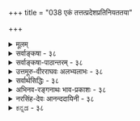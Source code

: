 +++
title = "038 एकं तत्तत्प्रदेशप्रतिनियततया"

+++
<details><summary>मूलम्</summary>

एकं तत्तत्प्रदेशप्रतिनियततया शक्तिभेदं प्रपन्नं देहव्यापीन्द्रियं चेत्प्रथममिह भवेदागमेनैव बाधः ।  
नो चेत्स्याद्देहभेदप्रतिनियततया सर्वजन्तोस्तदेकं भेदाम्नानादकॢप्तेरपि न च भजते देह एवेन्द्रियत्वम् ॥ ३८ ॥
</details>

<details><summary>सर्वाङ्कषा - ३८</summary>

ननु एवं यदि मनसैव सर्वनिर्वाहः, तर्हि इन्द्रियभेदोऽपि मा अस्तु, सर्वेषामप्यहंकारोपादानकत्वस्य समत्वात्, इत्याशंक्य समाधत्ते - एकमित्यादिना । देहव्यापि एकम् इन्द्रियं **तत्तत्प्रदेशप्रतिनियततया** = चक्षुर्गोलकनासाग्रजिह्वादिप्रदेशानां विलक्षणत्वात्, **प्रतिनियततया** = व्यवस्थितत्वेन **शक्तिभेदम्** = रूपादितत्तद्विषयग्रहणानुकूलशक्तिविशेषम् **प्रपन्नम्** = प्राप्तं भवति । एक एव प्राणः यथा हृदयाद्युपाधिवशात् पञ्चधा भूत्वा प्राणापानव्यानोदानसमानभेदात् पञ्चधा भवति, एवमेव प्रकृतेऽपि भवतु । अत्र प्राणशब्दः पञ्चप्राणवाची, प्राणविशेषवाची च। एवमेक एव प्राणः उपाधिवशात् परस्परविलक्षणं कार्यं करोति, तथैव देहव्याप्येकमेवेन्द्रियंम् स्थानभेदात् संज्ञाभेदं प्राप्य कार्यभेदमपि करोतीत्यङ्गीकारे लाघवमस्तीत्यभिप्रायः । **चेत्** = एवञ्चेत् **इह** = एतद्विषये प्रथमम् आगमेनैव **बाधः** = श्रुत्या बाधः भवेत् । श्रुतौ चक्षुरादीनां पृथगेव निर्देशात् श्रुतिविरोधः । श्रुतेरन्यथानयनं क्रियतामिति चेदाह - नो चेदित्यादि । इन्द्रियनानात्वं यदि नोच्यते, तर्हि सर्वजन्तोःसकलप्राणिनामपि **तत्** =इन्द्रियंम् **देहभेदप्रतिनियततया** = तत्तत्प्रदेशप्रतिनियततया यथा व्यवस्था, तथैव देहभेदेन अनुभवव्यवस्थाया वक्तुं शक्यत्वात् एक॑म् स्यात्, तत्पक्षापेक्षयात्यन्तलाघवात् । अस्तु का 

39. 

[[81]]

[ इन्द्रियाणामणुत्वम् ] 

सूक्ष्माण्येकादशाक्षाण्यपि; न यदि, कथं देहतो निष्क्रमादिः चित्ताणुत्वे तु सर्वेन्द्रियसमुदयने धीक्रमोऽप्यस्तु मानम् । वृत्त्याऽक्ष्यादेर्दवीयः प्रमितिजनकता; वृत्तिराप्यायनार्थैः 

भूतैर्जातः प्रसर्पः; श्रुतिमितमपि चानन्त्यमेषां स्वकार्यैः ॥39॥ 



हानिरिति चेत्, तर्हि ततोऽपि लाघवात् देह एवेन्द्रियं भवतु, जीवोपकारत्वरूपस्याकारस्य देहेन्द्रिययोः समानत्वात्, तत्तदवयवभेदेन दर्शनादिकार्यभेदस्य वक्तुं शक्यत्वाच्च । अस्तु तदपि, का हानिरिति चेत्, **भेदाम्नानात्** = इन्द्रियाणि ह्याहङ्कारिकाणि, देहस्तु भौतिकः । इन्द्रियाणि अतिसूक्ष्माणि, देहस्तु अतिस्थूलः । एवमादिबहुधाभेदस्य देहेन्द्रिययोः श्रवणात्, **अक्लृप्तेरपि** = केवलं तर्कमूलककल्पनायाः सिद्धान्तेऽनङ्गीकाराच्च देह एव इन्द्रियत्वं न च भजते नैव भजते । लाघवमात्रगणने जीवभेदोऽपि न स्यात् । अत्रापीष्टापत्तौ, समाधानं जीवसरे विस्तरेण भविष्यति ॥ ३८ ॥
</details>


<details><summary>सर्वाङ्कषा-पाठान्तरम् - ३८</summary>

ननु एवं यदि मनसैव सर्वनिर्वाहः, तर्हि इन्द्रियभेदोऽपि मा अस्तु, सर्वेषामप्यहंकारोपादानकत्वस्य समत्वात्‌, इत्याशंक्य समाधत्ते - एकमित्यादिना । देहव्यापि एकम्‌ इन्द्रियं तत्तत्प्रशप्रतिनियततया = चक्षुर्गोळकनासाग्रजिह्वादिप्रदेशानां विलक्षणत्वात्‌, प्रतिनियततया = व्यवस्थितत्वेन शक्तिभेदम्‌ = रूपादितत्तद्विषयग्रहणानुकूलशक्तिविशेषं प्रपन्नम्‌ = प्राप्तं भवति । एक एव प्राणः यथा हृदयाद्युपाधिवशात्‌ पञ्चधा भूत्वा प्राणापानव्यानोदानसमानभेदात्‌ पञ्चधा भवति, एवमेव प्रकृतेऽपि भवतु । अत्र प्राणशब्दः पञ्चप्राणवाची, प्राणविशेषवाची च । एवमेक एव प्राणः उपाधिवशात्‌ परस्परविलक्षणं कार्यं करोति, तथैव देहव्याप्येकमेवेन्द्रियं स्थानभेदात्‌ संज्ञाभेदं प्राप्य कार्यभेदमपि करोतीत्यङ्गीकारे लाघवमस्तीत्यभिप्रायः । चेत्‌ = एवञ्चेत्‌ इह = एतद्विषये प्रथमम्‌ आगमेनैव बाधः = श्रुत्या बाधः भवेत्‌ । श्रुतौ चक्षुरादीनां पृथगेव निर्देशात्‌ श्रुतिविरोधः । श्रुतेरन्यथानयनं क्रियतामिति चेदाह - नो चेदित्यादि । इन्द्रियनानात्वं यदि नोच्यते, तर्हि सर्वजन्तोः = सकलप्राणिनामपि तत्‌ = इन्द्रियं देहभेदप्रतिनियततया = तत्तत्प्रदेशप्रतिनियततया यथा व्यवस्था, तथैव देहभेदेन अनुभवव्यवस्थाया वक्तुं शक्यत्वात्‌ एकं स्यात्‌, तत्पक्षपेक्षयात्यन्तलाघवात्‌ । अस्तु का हानिरिति चेत्‌, तर्हि ततोऽपि लाघवात्‌ देह एवेन्द्रियं भवतु, जीवोपकारत्वरूपस्याकारस्य देहेन्द्रिययोः समानत्वात्‌, तत्तदवयवभेदेन दर्शनादिकार्यभेदस्य वक्तुं शक्यत्वाच्च । अस्तु तदपि, का हानिरिति चेत्‌, भेदाम्नानात्‌ = इन्द्रियाणि ह्याहङ्कारिकाणि, देहस्तु भौतिकः । इन्द्रियाणि अतिसूक्ष्माणि, देहस्तु अतिस्थूलः । एवमादिबहुधाभेदस्य देहेन्द्रिययोः श्रवणात्‌, अक्लृपतेरपि = केवलं तर्कमूलककल्पनायाः सिद्धान्तेऽनङ्गीकाराच्च देह एव इन्द्रियत्वं न च भजते = नैव भजते । लाधवमात्रगणने जीवभेदोऽपि न स्यात्‌ । अत्रापीष्टापत्तौ, समाधानं जीवसरे विस्तरेण भविष्यति ॥ ३८ ॥
</details>


<details><summary>उत्तमूरु-वीरराघवः अलभ्यलाभः - ३८</summary>

अन्तःकरणैक्यवत् बाह्येन्द्रियैक्यं किं न स्यादित्यत्राह एकमिति । एकं देहव्यापि इन्द्रियमेव चक्षुश्श्रोत्रपाणिपादादिप्रदेशभेदसंसर्गवशात् विचित्रज्ञानक्रियाजननशक्तिभेदं प्रपद्यताम्, किमिन्द्रियव्यक्तिभेदकल्पनयेति चेत् - आगमस्य नानेन्द्रियवादिनः सद्भावात् तेन बाधितत्वरूपो दोषस्तावत् प्रथमं भवेत् । प्रथममिति क्रियाविशेषणम् । आगमबाधितत्वं प्रथमं दूषणम् । त्वाचस्पर्शवेदनस्य सर्वदेहव्यापित्वात् चक्षुरादि हस्तादि प्रदेशेऽपि तत्सत्त्वात् प्रदेशप्रतिनियतत्वासिद्ध्यादिदूषणमप्यन्यत् संभाव्यते । नो चेत् - आगमस्याऽऽदरणं न भवति चेत्, सर्वजन्तुसंबन्ध्यप्येकमिति किं न स्यात्; एकस्यैव देहभेदसंसर्गवशात् प्रतिनियतशक्तिकल्पनसंभवात् । वस्तुतो युक्तिवादे देहातिरिक्ते एकस्मिन्नपीन्द्रिये मानाभावः । इन्द्रियस्य तत्तद्देहांशाश्रयणेनैव कार्यकरतया देहस्यैव तच्छक्तिसंभवात् । एवं देहस्येन्द्रियत्वरूपधर्मभाक्त्वाभावः तद्भिन्नतया तद्बोधकाम्नायवशादित्येव वक्तव्यम्; न गौरवाख्यो दोषः । अकॢप्तेः - अस्माभिरकल्पनात् । प्रमाणसिद्धत्वेनैव स्वीकारात् । तथाच तत्तदिन्द्रियभेदविषयागमसत्त्वात्, कल्पनाविरहाच्चेन्द्रियनानात्वमपि संमन्तव्यम् । नैव - मन्तःकरणानेकत्वे आगमोऽस्तीत्यर्थः । नानादेहमध्येषु वसत इत्यत्र मध्येष्वसत इति पाठो  
युक्तः । एकपुरुषपूर्वापरदेहपुरषान्तरदेहवर्तिन एकत्वं मध्येऽपि वर्तमानत्व एव स्यादिति । चक्षुरिति । देहव्याप्येकेन्द्रियपक्षे चक्षुर्गोलकावच्छिन्नप्रदेशस्य श्रोत्रावच्छिन्नप्रदेशस्य च मध्ये तदिन्द्रियाभावे कथं तदेकमिति । न कथञ्चिदिति । मध्ये नास्त्येवेति इन्द्रियैकत्वायोग एवेति चेदित्यर्थः । पुञ्जेति । एकत्वमिदमेकव्यक्तिगतं न, किंतु पुञ्जात्मकवस्तुनिष्ठं गौणमिति चेत् – तदा नानात्वमेवोक्तं भवतीति व्यर्थं पुञ्जत्वकल्पनं मध्ये निष्कारणस्थितिकल्पनञ्चेति भावः । ननु भेदवत् अभेदमपीच्छाम इत्येतत् दूषयति न चेति । सत्त्वाद्यैरिति । ''सत्त्वासत्त्वे द्वयञ्च द्वितयपरिहृतिः'' इत्येवं स्यादस्ति स्यान्नास्तीति जैनधर्मान् आदायेत्यर्थः । नचतत्तेत्यादावन्वयः । सत्त्वाद्यैरित्यस्य सत्त्वद्रव्यत्वमृत्त्वादिभिरित्यर्थविवक्षया प्रत्येकरूपेण भिन्नस्यापि सामान्यधर्मग्रहणेन तत्ता - तदेकता जैनवत् न वाच्येत्यव्यर्थः । स्पर्शनस्येति । त्वगिन्द्रियमेकमेव चक्षुरादिस्थलभेदेन कार्यान्तरनामान्तरभागित्यर्थः । अवयवीति । अवयव्येकत्वं जात्येकत्वं सादृश्यं चक्षुरादिसर्वेतरघटपटादिसर्वव्यावृत्तिरूपबौद्धसंमतापोहश्च  
एकत्वपदेन विवक्ष्यते चेदित्यर्थः । चतुर्थपादार्थवैशद्यायारभते देहेति । श्लोके - अपिनचेति ।  
अपिशब्दो हेतुद्वयसमुच्चये । चशब्दः पूर्ववाक्यार्थसमुच्चये । अत एव अपिचनेत्यप्रयोगः ॥ ३८ ॥  
इति इन्द्रियैकत्वदेहानतिरेकवादभङ्गः ॥
</details>


<details><summary>सर्वार्थसिद्धिः - ३८</summary>

नन्वेवं बाह्यकरणभेदोऽप्यपोहितुं शक्यः, मनोवदेकस्य वृत्तिभेदात्पृथक्कार्यव्यपदेशोपपत्तेः । आहुश्च बाह्यैकदे-शिनः - "एकैकदेहेष्वेकमेवेन्द्रियम्" । प्रदेशभेदैस्तु रूपादिप्रकाशनशक्तिनियमः । षडायतनागमोऽपि तथैव व्यवस्थाप्यः, स्वरूपभेदप्रयोजनाभावात् । "कल्प्यते शक्तिभेदश्चेच्छक्तिरेवेन्द्रियं भवेत्" इति चायुक्तम्, धर्मिकल्पनातो वरं हि धर्मकल्पनम् । प्रदेशानामेव तत्तत्करणत्वोपपत्तौ प्रदेशिकॢप्तिरनर्थिकेति चेन्न ; देहव्यापिनः स्पर्शस्योभयसंमतेः, तस्य च करतलप्रकोष्ठास्यनेत्रादिषु स्पर्शग्रहणशक्तिवैषम्यदृष्टेः । अतश्चैकस्यैव सर्वत्र देहे स्पर्शनत्वम्, तत्रतत्र चक्षुरादित्वं चेति । तदेतदाह - एकमिति ॥ किमेकेन्द्रियस्य श्रुतस्य कल्पितस्य वा शक्तिभेदव्यवस्थापनमिति विकल्पमभिप्रेत्याद्यं दूषयति - प्रथममिति । बाधस्य दूषणान्तरादौद्भट्यसूचनाय प्राथम्योक्तिः । आगमेनैव - धर्मिग्राहकेणैवेत्यर्थः । गौरवदोषश्च कॢप्तिपक्षे वक्तव्यः, नास्मत्पक्ष इति चाभिप्रेतम् । इन्द्रियकॢप्तिः प्रागेव निरस्ता । अत्र तदेकत्वकॢप्तावतिप्रसङ्गमाह - नो चेदिति । यथैकमेवाकाशं तत्तत्पुरुषादृष्टोपार्जितकर्णशष्कुल्यवच्छेदभेदैः प्रतिपुरुषं व्यवस्थितोपकारकमिति वैशेषिकादिभिः कल्प्यते, तथा त्वयाऽप्येकमेवेन्द्रियं तत्तद्भोगायतनभेदनियतशक्तिकं सर्वोपकारकं कल्प्यमिति भावः । न चैवमस्त्विति वाच्यम् ; अपसिद्धान्तात् । ननु च नानादेहमध्येषु वसतः कथमेकत्वमिति चेत् ; चक्षुर्गोलकाद्यवच्छिन्नानामिन्द्रियप्रदेशभेदानां कथम् ? न कथञ्चिदिति चेत्तर्ह्यनेकेन्द्रियवादः । पुञ्जैकत्वमस्त्विति चेत् किमतः ? ग्राहकांशानां मिथो[भिन्न]विभक्तत्वात् । न च तत्ता तदन्यस्य न च तस्य ततोऽन्यता । सत्ताद्यैर्जैनवद्वाच्या सर्वमानविरोधतः ॥ स्पर्शनस्य पुञ्जस्य भागाश्चक्षुरादय इत्यप्यसत् ; नियामकाभावात् । अत्रावयविसामान्यसादृश्यापोहादिभिरैक्यकल्पने अपसिद्धान्तातिप्रसङ्गौ, देहातिरिक्तेन्द्रियकल्पनं चास्मिन्पक्षे अपार्थम् । न ह्यत्र दृष्टहानिरदृष्टकल्पना वा; कुतस्तद्गौरवम् ?अतिरिक्तेन्द्रियकल्पनेऽपि देहावयवानां नियतोपकारकत्वमिष्यते । अस्तु तर्ह्ययमेव पक्ष इत्यत्राह -भेदाम्नानादिति । अयं भावः - भौतिकाद्देहात् इन्द्रियाणां सात्त्विकाहङ्कारोपादानकत्वेन भेदाम्नानात् -कॢप्तिप्रसङ्गाभावात् बाधाच्च मुधाऽत्र लघुपक्षोक्तिरिति ॥ ३८ ॥ इत्येकेन्द्रियवादभङ्गः ॥
</details>


<details><summary>अभिनव-रङ्गनाथः भाव-प्रकाशः - ३८</summary>

भौतिकादित्यादि - 'पञ्चतन्मात्रा भूतशब्देनोच्यन्ते । अथ पञ्च महाभूतानि भूतशब्देनोच्यन्ते । अथ तेषां यत्समुदयं तच्छरीरमित्युक्तम्, इति मैत्रायणीयश्रुतिर्देहं भौतिकमावेदयति । विष्णुपुराणे -  
त्रिविधोऽयमहङ्कारा महत्तत्त्वादजायत ।  
भूतेन्द्रियाणां हेतुस्स त्रिगुणत्वान्महामुने ॥ १।२।३८ ॥  
इत्युपक्रम्य -  
भूततन्मात्रसर्गोऽयमहङ्कारात्तु तामसात् ।  
तैजसानीन्द्रियाण्याहुर्देवा वैकारिका दश ।  
एकादशं मनश्चात्र देवा वैकारिकाः स्मृताः ॥ १।२।४८ ॥  
इत्यन्तग्रन्थे भूतानां तामसाहङ्कारकार्यत्वस्य एकादशानामिन्द्रियाणां सात्विकाहङ्कारकार्यत्वस्याभिधानाद्देहादिन्द्रियाणां भेदस्सिद्ध इति भावः । अत्र 'देवा वैकारिका दश । एकादशं मनश्चात्र' इति पृथङ्मनसो वैकारिकत्वमभिधाय 'देवा वैकारिकास्स्मृताः' इति दशानामिन्द्रियाणां वैकारिकत्वोक्तिः 'दशेमे पुरुषे प्राणा आत्मैकादशः' २५-९-४ इति बृहदारण्यकश्रुत्यनुसारेण तदर्थनिर्धारणाय । तेन तत्र आत्मशब्दो मनःपरः । यथोक्तं - 'हस्तादयस्तु' इत्यादिसूत्रे शंकरभाष्येऽपि ''उत्तरसंख्यानुरोधात्त्वेकादशैव ते प्राणाः स्युः; तथाचोदाहृता श्रुतिः - 'दशेमे पुरुषे प्राणाः आत्मैकादशः' इति । आत्मशब्देन चात्रान्तःकरणं परिगृह्यते करणाधिकारात्'' इत्यारभ्य ''सर्वार्थविषयं त्रैकाल्यवृत्ति मनस्त्वेकमनेकवृत्तिकम्'' इत्यन्तम् । अत्रानन्दगिरिटीका - 'बाह्येन्द्रियाणामित्थमनुमानेऽपि कथं मनसोऽनुमानं तत्राह -सर्वेति । इन्द्रियाणां वर्तमानतत्तदेकार्थनियतत्वादतीतादिसर्वार्थज्ञानाच्च तदर्थमिन्द्रियान्तरं कल्प्यमित्यर्थः' इति । एतेन अद्वैतपरिभाषाभूमिकायां गोविन्दसिंहोक्तिश्शंकरभाष्याद्यपरामर्शमूलेति सिद्धम् । \*इन्द्रियोत्पत्तीति - 'अत्र राजा सर्वेपुरुषाश्च वर्तन्ते' इत्यादितो राज्ञोऽपुरुषत्वं यथा न सिध्यति तथा - 'एतस्माज्जायते प्राणो मनस्सर्वेन्द्रियाणि च' इत्यादिश्रुतिभ्योऽपि मनसोऽनिन्द्रियत्वं न सिध्यतीति भावेन मनउत्पत्तीत्यनभिधाय इन्द्रियोत्पत्तीत्युक्तम् ॥ ३८ ॥
</details>


<details><summary>नरसिंह-देवः आनन्ददायिनी - ३८</summary>

अक्षेपसंगतिमाह - नन्वेवमिति ।  
ज्ञानेन्द्रियाणि पञ्चापि तथा कर्मेन्द्रियाणि च ।  
मनो बुद्धिरिति प्रोक्तं द्वादशायतने बुधैः ॥  
इति । बौद्धैः (बाह्यकरणानां) द्वादशानामङ्गीकारादेकदेशिन इत्युक्तिः । आगम इति -  
चक्षुः श्रोत्रं तथा प्राणं रसनं स्पर्शनं मनः ।  
रूपादिबोधहेतुत्वादेतान्यायतनानि षट् ॥  
इति बौद्धविलासवचनमपि शक्तिभेदपरतया व्यवस्थाप्यमित्यर्थः । ननु शक्तिभेदो यद्यङ्गीक्रियते तर्हीन्द्रियभेद एवाङ्गीक्रियतां अविशेषादिति शङ्कते - कल्प्यते शक्तिभेदश्चेदिति । इन्द्रियकल्पनापक्षेऽपि शक्तिभेदकल्पनाया आवश्यकत्वादिति भावः । ननु यद्येकस्मिन् शक्तिभेदकल्पना तदा चक्षुरादिदेशव्यापीन्द्रियावयवि कल्प्यं; अन्यथा शक्तिभेदव्यवस्थायोगात्; तथा च तदारम्भकतत्तद्देशवर्त्यवयवानामेव करणत्वमस्तु किं तदवयविना तत्र शक्तिभेदकल्पनया च? इति शङ्कते - प्रदेशानामेवेति । नेति - तादृशस्य त्वगिन्द्रियस्य त्वयाऽभ्युपगमादिति भावः । नन्वेकस्मिन् विचित्रशक्तिकल्पनं क्वचिदपि न दृष्टमित्यत्राह - तस्य चेति । दूषणान्तरादिति - नो चेदित्यादिदूषणान्तरादित्यर्थः । भिन्नेन्द्रियकॢप्तिपक्षे तदुक्तं परिहरति - गौरवदोषश्चेति । इन्द्रियकॢप्तिरिति - कल्प्यत्वे गोळकातिरिक्तं न सिध्येदित्यादिना निरस्तेत्यर्थः । अतिप्रसङ्गमेवोपपादयति - यथैकमेवाकाशमिति । तत्तद्भोगायतनं - तत्तच्छरीरं तत्तदिन्द्रियाधिष्ठानं वा । अपसिद्धान्तादिति - 'प्रतिपुरुषभिन्नं तदायतनसंज्ञितम्' इत्युक्तेरिति भावः । नानादेहमध्येष्विति - नानादेशस्यदेहान्तराळदेशेष्वित्यर्थः । ननु नानादेहमध्येषु सत्त्वमसिद्धं । नचानुपलम्भस्साधकः योग्यानुपलम्भाभावात्; न च मध्यदेशेऽपि तत्सत्त्वे कार्यप्रसङ्गः भोगायतनावच्छेदेनैव तदनुकूलशक्तिनैयत्यादिति परिहारे सत्येव प्रतिबन्द्या समाधत्ते - चक्षुर्गोळकेति । चक्षुश्श्रोत्रगोळकमध्ये तदवयवानामभावात् तत्प्रदेशावयवानां कथमैक्यमित्यर्थः । तर्हीति - तत्प्रदेशानां भिन्नानामिन्द्रियत्वादिति भावः । किमत इति - ग्राहकांशैक्यानुपपादनादिति भावः । ननु प्रदेशानां मिथो भिन्नत्वेऽपि पुञ्जैक्यादैक्यमस्तु इति चेत् तत्राह - नचेति । तदन्यस्य - तद्भिन्नस्य तत्ता - तत्तादात्म्यं, तदात्मनो वा तद्भिन्नत्वं न संभवतीत्यर्थः । ननुभिन्नस्याप्यभिन्नताऽस्तु 'स्यादस्ति' इति न्यायेनेत्यत्राह - सत्त्वाद्यैरिति । तथा सति सर्वमानविरोधात् जैनमतवद्दूषणवचनार्हमित्यर्थः । पुञ्जैक्यमपि नास्तीत्याह - स्पर्शनेति । ननु तव स्पर्शनेन्द्रिय (वि)भा(गभेदेऽपि)गादेरपि स्पर्शनेन्द्रियावयविवत् ज्वालानां भेदेऽपि सामान्यसादृश्यापोहादिनैक्यवदैक्यमस्त्विति चेत्; अत्राह - अवयवीति । अवयविसामान्यपक्षेऽपसिद्धान्तो बौद्धस्य; तदभावात्सामान्यादिषु त्रिष्वतिप्रसङ्गः । एतादृशैक्यकल्पनं च (कल्पनस्य च न किंचित्प्रयोजनं भेदाविरोधित्वात्) नेन्द्रियभेदविरोधीत्यपि ध्येयम् । कल्पनपक्षेऽपि देहस्यैवावश्यकतया इन्द्रियत्वमस्त्वित्यत्राह - अतिरिक्तेति । नन्विन्द्रियाणि देहभिन्नानीति न क्वचिदप्याम्नातमित्यत्राह - अयं भाव इति । साक्षाद्भेदाम्नानाभावेऽपि उभयोर्भिन्नोपादानकत्वदेहाश्रितत्वादिबोधनात् तत्सिद्धमिति भावः । कॢप्तिपक्षे लाघवन्यायेन देहस्येन्द्रियत्वप्रसङ्गो नात्र कॢप्तिरित्यत्राह - कॢप्तिप्रसङ्गाभावादिति ॥ ३८ ॥  
 एकेन्द्रियवादभङ्गः ।
</details>


<details><summary>ಕನ್ನಡ - ३८</summary>

ऒन्दे मनस्सिगॆ अवस्साभेददिन्द अनेक हॆसरुगळु इरुवन्तॆ बान्द्रिय विषयदल्लू इदे न्याय एतक्कॆ आगबारदॆन्दु शङ्किसि परि हरिसुत्तारॆ देहव्यापि एकं इन्द्रियं तत्तदेश प्रतिनियततया शक्ति भेदं प्रपन्न - देह पूर्ति व्यापिसिरुव ऒन्दे इन्द्रियवे

\-

52

[ श्लोक 39

नो चेतादेहभेदप्रतिनियततया सर्वजनोस्तदेकं भेदाम्मानादक्कॆरसि न च भजते देह एदेयत्वं ॥

यगळ परिमाण निरूपणॆ

\-

39

सूक्ष्माकादशाक्षाण्यपि न यदि कथं देहतो निम्म मादि चित्ताणुत्तेतु सर्वॆन्सियसनुदयदे क्रमोऽ प्रस्तुमानं आया जागदल्लि व्यवस्थितवागिरुत्ता बेरॆ बेरॆ शक्तियन्नु पडॆयुत्तदॆ. इदरिन्द चक्षुस्सु प्रोत्रॆ इत्यादि भिन्न भिन्न हॆसरुगळु बरुत्तवॆये हॊरतु इरुवुदु ऒन्दे इन्द्रियवे. चेत्, इह प्रथमं आगमे नैन बाधः-हीगॆ हेळिदरॆ ई विषयदल्लि मॊदलनॆयदागि वेद दिन्दले विरोध बरुवुदु.

नो चेत्, सर्वजः एकं तत् देहभेदप्रतिनियत तया स्याल्युक्तियन्ने अवलम्बिसि देदक्कॆ बेरॆ तात्पर्यवन्नु हेळि, ऒन्दे इन्द्रियवन्नु ऒप्पुवुदादरॆ, जगत्तिनल्लिरुव सर्व प्राणिगळिगू ऒन्दे इन्द्रियवे देहभेदमात्रदिन्द भिन्न भिन्नवागि आगलि, लाघववादवन्नु आश्रयिसि इदन्नु ऒप्पुवुदादरॆ इन्नू हॆच्चु लाघव बरुवुदरिन्द देहवे इन्द्रियवागलि, देहक्किन्तलू बेरॆ इन्द्रियवे बेड ऎन्दू हेळबेकागुत्तदॆ. इदन्नू ऒप्पिदरॆ, भेदा म्यानात् अः अपि देह एव इन्नियत्वं न च भजते देहक्किन्तलू इन्द्रिय भिन्नवॆन्दु श्रुति हेळिरुवुदरिन्दलू, नावु युक्ति यिन्द कल्पनॆ माडुवुदिल्लवाद्दरिन्दलूशरीरदे इन्द्रियवागिरुवुदन्नु हॊन्दुवन्तिल्ल. इदु हेगॆ सरियल्लवो, हागॆये ऒन्दे शरीरदल्लि देश भेद मात्रदिन्द इन्द्रिय भेदवादवू सरियल्ल ॥३८॥
</details>
